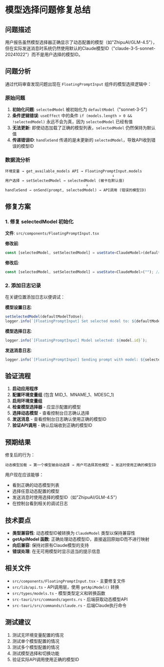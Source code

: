 # 模型选择问题修复总结

## 问题描述

用户报告虽然模型选择器正确显示了动态配置的模型（如"ZhipuAI/GLM-4.5"），但在实际发送消息时系统仍然使用默认的Claude模型ID（"claude-3-5-sonnet-20241022"）而不是用户选择的模型ID。

## 问题分析

通过代码审查发现问题出现在 `FloatingPromptInput` 组件的模型选择逻辑中：

### 原始问题
1. **初始化问题**: `selectedModel` 被初始化为 `defaultModel`（"sonnet-3-5"）
2. **条件逻辑错误**: `useEffect` 中的条件 `if (models.length > 0 && !selectedModel)` 永远不会为真，因为 `selectedModel` 已经有值
3. **无法更新**: 即使动态加载了正确的模型列表，`selectedModel` 仍然保持为默认值
4. **传递错误ID**: `handleSend` 传递的是未更新的 `selectedModel`，导致API收到错误的模型ID

### 数据流分析
```
环境变量 → get_available_models API → FloatingPromptInput.models
                                                 ↓
用户选择 → setSelectedModel → selectedModel (被卡在默认值)
                                     ↓
handleSend → onSend(prompt, selectedModel) → API调用 (错误的模型ID)
```

## 修复方案

### 1. 修复 selectedModel 初始化
**文件**: `src/components/FloatingPromptInput.tsx`

**修改前**:
```typescript
const [selectedModel, setSelectedModel] = useState<ClaudeModel>(defaultModel);
```

**修改后**:
```typescript
const [selectedModel, setSelectedModel] = useState<ClaudeModel>(""); // 空字符串强制从动态模型设置
```

### 2. 添加日志记录
在关键位置添加日志以便调试：

**模型设置日志**:
```typescript
setSelectedModel(defaultModelToUse);
logger.info(`[FloatingPromptInput] Set selected model to: ${defaultModelToUse}`);
```

**模型选择日志**:
```typescript
logger.info(`[FloatingPromptInput] Model selected: ${model.id}`);
```

**发送消息日志**:
```typescript
logger.info(`[FloatingPromptInput] Sending prompt with model: ${selectedModel}`);
```

## 验证流程

1. **启动应用程序**
2. **配置环境变量组** (包含 MID_1、MNAME_1、MDESC_1)
3. **启用环境变量组**
4. **检查模型选择器** - 应显示配置的模型
5. **选择动态模型** - 查看控制台日志确认选择
6. **发送消息** - 查看控制台日志确认使用正确的模型ID
7. **验证API调用** - 确认后端收到正确的模型ID

## 预期结果

修复后的行为：
```
动态模型加载 → 第一个模型被自动选择 → 用户可选择其他模型 → 发送时使用正确的模型ID
```

用户现在应该能够：
- 看到正确的动态模型列表
- 选择任意动态配置的模型
- 发送消息时使用选择的模型ID（如"ZhipuAI/GLM-4.5"）
- 在控制台看到相关的调试日志

## 技术要点

- **类型兼容性**: 动态模型ID被转换为 `ClaudeModel` 类型以保持兼容性
- **getApiModel 函数**: 正确处理动态模型ID，直接返回原始ID而不进行映射
- **向后兼容**: 保持对原有Claude模型的支持
- **错误处理**: 在无可用模型时显示适当的提示信息

## 相关文件

- `src/components/FloatingPromptInput.tsx` - 主要修复文件
- `src/lib/api.ts` - API调用层，使用 `getApiModel()` 转换
- `src/types/models.ts` - 模型类型定义和转换函数
- `src-tauri/src/commands/agents.rs` - 后端获取动态模型API
- `src-tauri/src/commands/claude.rs` - 后端Claude执行命令

## 测试建议

1. 测试无环境变量配置的情况
2. 测试单个模型配置的情况
3. 测试多个模型配置的情况
4. 测试模型选择和切换功能
5. 验证实际API调用使用正确的模型ID